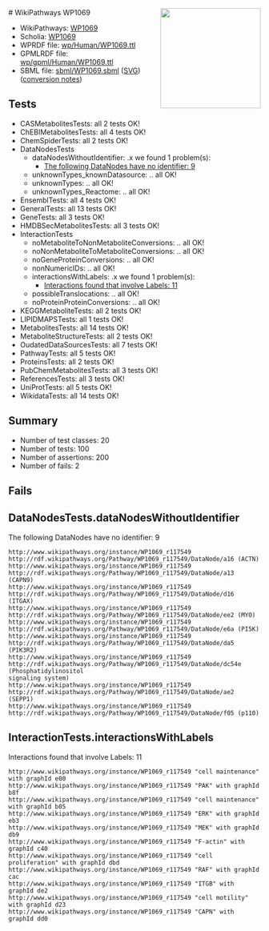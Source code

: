 <img style="float: right; width: 200px" src="../logo.png" />
# WikiPathways WP1069

* WikiPathways: [WP1069](https://identifiers.org/wikipathways:WP1069)
* Scholia: [WP1069](https://scholia.toolforge.org/wikipathways/WP1069)
* WPRDF file: [wp/Human/WP1069.ttl](../wp/Human/WP1069.ttl)
* GPMLRDF file: [wp/gpml/Human/WP1069.ttl](../wp/gpml/Human/WP1069.ttl)
* SBML file: [sbml/WP1069.sbml](../sbml/WP1069.sbml) ([SVG](../sbml/WP1069.svg)) ([conversion notes](../sbml/WP1069.txt))

## Tests
* CASMetabolitesTests: all 2 tests OK!
* ChEBIMetabolitesTests: all 4 tests OK!
* ChemSpiderTests: all 2 tests OK!
* DataNodesTests
    * dataNodesWithoutIdentifier: .x we found 1 problem(s):
        * [The following DataNodes have no identifier: 9](#d2d32fa8)
    * unknownTypes_knownDatasource: .. all OK!
    * unknownTypes: .. all OK!
    * unknownTypes_Reactome: .. all OK!
* EnsemblTests: all 4 tests OK!
* GeneralTests: all 13 tests OK!
* GeneTests: all 3 tests OK!
* HMDBSecMetabolitesTests: all 3 tests OK!
* InteractionTests
    * noMetaboliteToNonMetaboliteConversions: .. all OK!
    * noNonMetaboliteToMetaboliteConversions: .. all OK!
    * noGeneProteinConversions: .. all OK!
    * nonNumericIDs: .. all OK!
    * interactionsWithLabels: .x we found 1 problem(s):
        * [Interactions found that involve Labels: 11](#fe97a8b9)
    * possibleTranslocations: .. all OK!
    * noProteinProteinConversions: .. all OK!
* KEGGMetaboliteTests: all 2 tests OK!
* LIPIDMAPSTests: all 1 tests OK!
* MetabolitesTests: all 14 tests OK!
* MetaboliteStructureTests: all 2 tests OK!
* OudatedDataSourcesTests: all 7 tests OK!
* PathwayTests: all 5 tests OK!
* ProteinsTests: all 2 tests OK!
* PubChemMetabolitesTests: all 3 tests OK!
* ReferencesTests: all 3 tests OK!
* UniProtTests: all 5 tests OK!
* WikidataTests: all 14 tests OK!


## Summary

* Number of test classes: 20
* Number of tests: 100
* Number of assertions: 200
* Number of fails: 2

## Fails

<a name="d2d32fa8" />

## DataNodesTests.dataNodesWithoutIdentifier

The following DataNodes have no identifier: 9
```
http://www.wikipathways.org/instance/WP1069_r117549 http://rdf.wikipathways.org/Pathway/WP1069_r117549/DataNode/a16 (ACTN)
http://www.wikipathways.org/instance/WP1069_r117549 http://rdf.wikipathways.org/Pathway/WP1069_r117549/DataNode/a13 (CAPN9)
http://www.wikipathways.org/instance/WP1069_r117549 http://rdf.wikipathways.org/Pathway/WP1069_r117549/DataNode/d16 (ITGAX)
http://www.wikipathways.org/instance/WP1069_r117549 http://rdf.wikipathways.org/Pathway/WP1069_r117549/DataNode/ee2 (MYO)
http://www.wikipathways.org/instance/WP1069_r117549 http://rdf.wikipathways.org/Pathway/WP1069_r117549/DataNode/e6a (PI5K)
http://www.wikipathways.org/instance/WP1069_r117549 http://rdf.wikipathways.org/Pathway/WP1069_r117549/DataNode/da5 (PIK3R2)
http://www.wikipathways.org/instance/WP1069_r117549 http://rdf.wikipathways.org/Pathway/WP1069_r117549/DataNode/dc54e (Phosphatidylinositol
signaling system)
http://www.wikipathways.org/instance/WP1069_r117549 http://rdf.wikipathways.org/Pathway/WP1069_r117549/DataNode/ae2 (SEPP1)
http://www.wikipathways.org/instance/WP1069_r117549 http://rdf.wikipathways.org/Pathway/WP1069_r117549/DataNode/f05 (p110)
```

<a name="fe97a8b9" />

## InteractionTests.interactionsWithLabels

Interactions found that involve Labels: 11
```
http://www.wikipathways.org/instance/WP1069_r117549 "cell maintenance" with graphId e00
http://www.wikipathways.org/instance/WP1069_r117549 "PAK" with graphId b8f
http://www.wikipathways.org/instance/WP1069_r117549 "cell maintenance" with graphId b05
http://www.wikipathways.org/instance/WP1069_r117549 "ERK" with graphId eb3
http://www.wikipathways.org/instance/WP1069_r117549 "MEK" with graphId db9
http://www.wikipathways.org/instance/WP1069_r117549 "F-actin" with graphId c40
http://www.wikipathways.org/instance/WP1069_r117549 "cell proliferation" with graphId dbd
http://www.wikipathways.org/instance/WP1069_r117549 "RAF" with graphId cac
http://www.wikipathways.org/instance/WP1069_r117549 "ITGB" with graphId de2
http://www.wikipathways.org/instance/WP1069_r117549 "cell motility" with graphId d23
http://www.wikipathways.org/instance/WP1069_r117549 "CAPN" with graphId dd0
```

